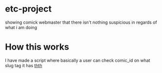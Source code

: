 # etc-project
showing comick webmaster that there isn't nothing suspicious in regards of what i am doing

# How this works
I have made a script where basically a user can check comic_id on what slug tag it has 
[thth](https://raw.githubusercontent.com/projectstuff2/etc-project/main/image.png)
